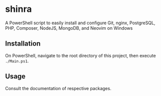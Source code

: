 # shinra
A PowerShell script to easily install and configure Git, nginx, PostgreSQL, PHP, Composer, NodeJS, MongoDB, and Neovim on Windows

## Installation
On PowerShell, navigate to the root directory of this project, then execute ```./Main.ps1```.

## Usage
Consult the documentation of respective packages.

